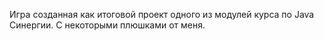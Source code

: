 Игра созданная как итоговой проект одного из модулей курса по Java Синергии.
С некоторыми плюшками от меня.
